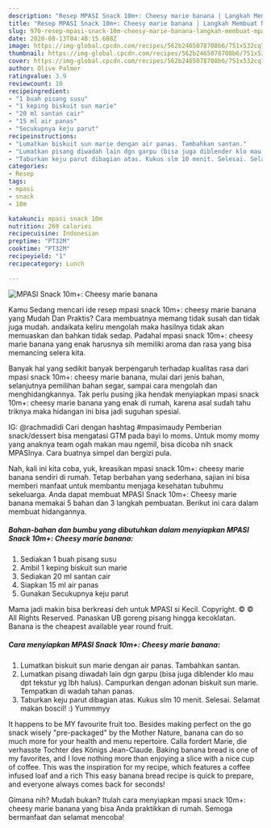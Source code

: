 ```yaml
---
description: "Resep MPASI Snack 10m+: Cheesy marie banana | Langkah Membuat MPASI Snack 10m+: Cheesy marie banana Yang Lezat Sekali"
title: "Resep MPASI Snack 10m+: Cheesy marie banana | Langkah Membuat MPASI Snack 10m+: Cheesy marie banana Yang Lezat Sekali"
slug: 970-resep-mpasi-snack-10m-cheesy-marie-banana-langkah-membuat-mpasi-snack-10m-cheesy-marie-banana-yang-lezat-sekali
date: 2020-08-13T04:48:15.688Z
image: https://img-global.cpcdn.com/recipes/562b2465078708b6/751x532cq70/mpasi-snack-10m-cheesy-marie-banana-foto-resep-utama.jpg
thumbnail: https://img-global.cpcdn.com/recipes/562b2465078708b6/751x532cq70/mpasi-snack-10m-cheesy-marie-banana-foto-resep-utama.jpg
cover: https://img-global.cpcdn.com/recipes/562b2465078708b6/751x532cq70/mpasi-snack-10m-cheesy-marie-banana-foto-resep-utama.jpg
author: Olive Palmer
ratingvalue: 3.9
reviewcount: 10
recipeingredient:
- "1 buah pisang susu"
- "1 keping biskuit sun marie"
- "20 ml santan cair"
- "15 ml air panas"
- "Secukupnya keju parut"
recipeinstructions:
- "Lumatkan biskuit sun marie dengan air panas. Tambahkan santan."
- "Lumatkan pisang diwadah lain dgn garpu (bisa juga diblender klo mau dpt tekstur yg lbh halus). Campurkan dengan adonan biskuit sun marie. Tempatkan di wadah tahan panas."
- "Taburkan keju parut dibagian atas. Kukus slm 10 menit. Selesai. Selamat makan boscil! :) Yummmyy"
categories:
- Resep
tags:
- mpasi
- snack
- 10m

katakunci: mpasi snack 10m 
nutrition: 269 calories
recipecuisine: Indonesian
preptime: "PT32M"
cooktime: "PT32M"
recipeyield: "1"
recipecategory: Lunch

---
```



![MPASI Snack 10m+: Cheesy marie banana](https://img-global.cpcdn.com/recipes/562b2465078708b6/751x532cq70/mpasi-snack-10m-cheesy-marie-banana-foto-resep-utama.jpg)

Kamu Sedang mencari ide resep mpasi snack 10m+: cheesy marie banana yang Mudah Dan Praktis? Cara membuatnya memang tidak susah dan tidak juga mudah. andaikata keliru mengolah maka hasilnya tidak akan memuaskan dan bahkan tidak sedap. Padahal mpasi snack 10m+: cheesy marie banana yang enak harusnya sih memiliki aroma dan rasa yang bisa memancing selera kita.

Banyak hal yang sedikit banyak berpengaruh terhadap kualitas rasa dari mpasi snack 10m+: cheesy marie banana, mulai dari jenis bahan, selanjutnya pemilihan bahan segar, sampai cara mengolah dan menghidangkannya. Tak perlu pusing jika hendak menyiapkan mpasi snack 10m+: cheesy marie banana yang enak di rumah, karena asal sudah tahu triknya maka hidangan ini bisa jadi suguhan spesial.

IG: @rachmadidi Cari dengan hashtag #mpasimaudy Pemberian snack/dessert bisa mengatasi GTM pada bayi lo moms. Untuk momy momy yang anaknya team ogah makan mau ngemil, bisa dicoba nih snack MPASInya. Cara buatnya simpel dan bergizi pula.


Nah, kali ini kita coba, yuk, kreasikan mpasi snack 10m+: cheesy marie banana sendiri di rumah. Tetap berbahan yang sederhana, sajian ini bisa memberi manfaat untuk membantu menjaga kesehatan tubuhmu sekeluarga. Anda dapat membuat MPASI Snack 10m+: Cheesy marie banana memakai 5 bahan dan 3 langkah pembuatan. Berikut ini cara dalam membuat hidangannya.

<!--inarticleads1-->

##### Bahan-bahan dan bumbu yang dibutuhkan dalam menyiapkan MPASI Snack 10m+: Cheesy marie banana:

1. Sediakan 1 buah pisang susu
1. Ambil 1 keping biskuit sun marie
1. Sediakan 20 ml santan cair
1. Siapkan 15 ml air panas
1. Gunakan Secukupnya keju parut


Mama jadi makin bisa berkreasi deh untuk MPASI si Kecil. Copyright. © © All Rights Reserved. Panaskan UB goreng pisang hingga kecoklatan. Banana is the cheapest available year round fruit. 

<!--inarticleads2-->

##### Cara menyiapkan MPASI Snack 10m+: Cheesy marie banana:

1. Lumatkan biskuit sun marie dengan air panas. Tambahkan santan.
1. Lumatkan pisang diwadah lain dgn garpu (bisa juga diblender klo mau dpt tekstur yg lbh halus). Campurkan dengan adonan biskuit sun marie. Tempatkan di wadah tahan panas.
1. Taburkan keju parut dibagian atas. Kukus slm 10 menit. Selesai. Selamat makan boscil! :) Yummmyy


It happens to be MY favourite fruit too. Besides making perfect on the go snack wisely &#34;pre-packaged&#34; by the Mother Nature, banana can do so much more for your health and menu repertoire. Calla fordert Marie, die verhasste Tochter des Königs Jean-Claude. Baking banana bread is one of my favorites, and I love nothing more than enjoying a slice with a nice cup of coffee. This was the inspiration for my recipe, which features a coffee infused loaf and a rich This easy banana bread recipe is quick to prepare, and everyone always comes back for seconds! 

Gimana nih? Mudah bukan? Itulah cara menyiapkan mpasi snack 10m+: cheesy marie banana yang bisa Anda praktikkan di rumah. Semoga bermanfaat dan selamat mencoba!

